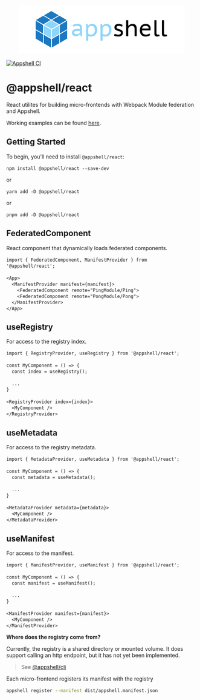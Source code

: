 <div align="center">
  <a href="https://github.com/navaris/appshell">
    <picture>
      <source media="(prefers-color-scheme: dark)" srcset="https://github.com/navaris/appshell/blob/main/assets/branding/appshell-logo-white_2x.png">
      <img alt="appshell" src="https://github.com/navaris/appshell/blob/main/assets/branding/appshell-logo_2x.png">
    </picture>
  </a>
</div>

[![Appshell CI](https://github.com/navaris/appshell/actions/workflows/pipeline.yml/badge.svg)](https://github.com/navaris/appshell/actions/workflows/pipeline.yml)

# @appshell/react

React utilites for building micro-frontends with Webpack Module federation and Appshell.

Working examples can be found [here](https://github.com/navaris/appshell/tree/main/examples).

## Getting Started

To begin, you'll need to install `@appshell/react`:

```console
npm install @appshell/react --save-dev
```

or

```console
yarn add -D @appshell/react
```

or

```console
pnpm add -D @appshell/react
```

## FederatedComponent

React component that dynamically loads federated components.

```tsx
import { FederatedComponent, ManifestProvider } from '@appshell/react';

<App>
  <ManifestProvider manifest={manifest}>
    <FederatedComponent remote="PingModule/Ping">
    <FederatedComponent remote="PongModule/Pong">
  </ManifestProvider>
</App>
```

## useRegistry

For access to the registry index.

```tsx
import { RegistryProvider, useRegistry } from '@appshell/react';

const MyComponent = () => {
  const index = useRegistry();

  ...
}

<RegistryProvider index={index}>
  <MyComponent />
</RegistryProvider>
```

## useMetadata

For access to the registry metadata.

```tsx
import { MetadataProvider, useMetadata } from '@appshell/react';

const MyComponent = () => {
  const metadata = useMetadata();

  ...
}

<MetadataProvider metadata={metadata}>
  <MyComponent />
</MetadataProvider>
```

## useManifest

For access to the manifest.

```tsx
import { ManifestProvider, useManifest } from '@appshell/react';

const MyComponent = () => {
  const manifest = useManifest();

  ...
}

<ManifestProvider manifest={manifest}>
  <MyComponent />
</ManifestProvider>
```

**Where does the registry come from?**

Currently, the registry is a shared directory or mounted volume. It does support calling an http endpoint, but it has not yet been implemented.

> See [@appshell/cli](https://www.npmjs.com/package/@appshell/cli)

Each micro-frontend registers its manifest with the registry

```bash
appshell register --manifest dist/appshell.manifest.json
```

